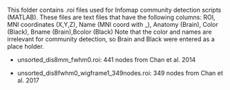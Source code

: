 This folder contains .roi files used for Infomap community detection scripts (MATLAB). 
These files are text files that have the following columns: 
ROI, MNI coordinates (X,Y,Z), Name (MNI coord with _), Anatomy (Brain), Color (Black), Bname (Brain),Bcolor (Black)
Note that the color and names are irrelevant for community detection, so Brain and Black were entered as a place holder.   

* unsorted_dis8mm_fwhm0.roi: 441 nodes from Chan et al. 2014

* unsorted_dis8fwhm0_wigframe1_349nodes.roi: 349 nodes from Chan et al. 2017
